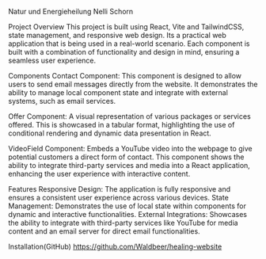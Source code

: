 Natur und Energieheilung Nelli Schorn

Project Overview
This project is built using React, Vite and TailwindCSS, state management, and responsive web design. Its a practical web application that is being used in a real-world scenario. Each component is built with a combination of functionality and design in mind, ensuring a seamless user experience.

Components
Contact Component: This component is designed to allow users to send email messages directly from the website. It demonstrates the ability to manage local component state and integrate with external systems, such as email services.

Offer Component: A visual representation of various packages or services offered. This is showcased in a tabular format, highlighting the use of conditional rendering and dynamic data presentation in React.

VideoField Component: Embeds a YouTube video into the webpage to give potential customers a direct form of contact. This component shows the ability to integrate third-party services and media into a React application, enhancing the user experience with interactive content.

Features
Responsive Design: The application is fully responsive and ensures a consistent user experience across various devices.
State Management: Demonstrates the use of local state within components for dynamic and interactive functionalities.
External Integrations: Showcases the ability to integrate with third-party services like YouTube for media content and an email server for direct email functionalities.

Installation(GitHub)
https://github.com/Waldbeer/healing-website

